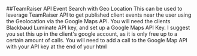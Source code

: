 
##TeamRaiser API Event Search with Geo Location
This can be used to leverage TeamRaiser API to get published client events near the user using the Geolocation via the Google Maps API. You will need  the clients Blackbaud Luminate API key, and set up a Google Maps API Key. I suggest you set this up in the client's google account, as it is only free up to a certain amount of calls. You will need to add a call to the Google Map API with your API key at the end of your html



